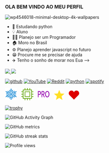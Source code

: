 ### OLA BEM VINDO AO MEU PERFIL

![wp4546018-minimal-desktop-4k-wallpapers](https://user-images.githubusercontent.com/87575291/128780061-4aa52f76-a16f-4281-9794-8ac1965aaf40.jpg)

- 🌱 Estudando python
- 💡 Aluno
- 👨‍💻 Planejo ser um Programador
- 🏠 Moro no Brasil
- ⚙️ Planejo aprender javascript no futuro
- 😁 Procure me se precisar de ajuda
- ✈️ Tenho o sonho de morar nos Eua
-->
 <div>
  <a href="https://github.com/LUCAS2077">
  <img height="180em" src="https://github-readme-stats.vercel.app/api?username=LUCAS&show_icons=true&theme=gotham&include_all_commits=true&count_private=true"/>
  <img height="180em" src="https://github-readme-stats.vercel.app/api/top-langs/?username=LUCAS&layout=compact&langs_count=16&theme=gotham"/>
</div>
 



[<img src='https://cdn.jsdelivr.net/npm/simple-icons@3.0.1/icons/github.svg' alt='github' height='40'>](https://github.com/LUCAS2077)  [<img src='https://cdn.jsdelivr.net/npm/simple-icons@3.0.1/icons/youtube.svg' alt='YouTube' height='40'>](https://www.youtube.com/channel/UCGBpBNRzgqJJYMiTTrvBxhg)  [<img src='https://cdn.jsdelivr.net/npm/simple-icons@3.0.1/icons/reddit.svg' alt='Reddit' height='40'>](https://www.reddit.com/user/Super_cool2)  [<img src='https://cdn.jsdelivr.net/npm/simple-icons@3.0.1/icons/python.svg' alt='python' height='40'>](https://youtu.be/dQw4w9WgXcQ)  [<img src='https://cdn.jsdelivr.net/npm/simple-icons@3.0.1/icons/spotify.svg' alt='spotify' height='40'>](https://open.spotify.com/user/31grzvjd26t76gpdc5ij2qi4sgsm?si=3fITqs1GRt6MdHnf4yAd2Q&utm_source=copy-link&dl_branch=1)  

<a href='https://archiveprogram.github.com/'><img src='https://raw.githubusercontent.com/acervenky/animated-github-badges/master/assets/acbadge.gif' width='40' height='40'></a> <a href='https://docs.github.com/en/developers'><img src='https://raw.githubusercontent.com/acervenky/animated-github-badges/master/assets/devbadge.gif' width='40' height='40'></a> <a href='https://github.com/pricing'><img src='https://raw.githubusercontent.com/acervenky/animated-github-badges/master/assets/pro.gif' width='40' height='40'></a> <a href='https://stars.github.com/'><img src='https://raw.githubusercontent.com/acervenky/animated-github-badges/master/assets/starbadge.gif' width='35' height='35'></a> <a href='https://docs.github.com/en/github/supporting-the-open-source-community-with-github-sponsors'><img src='https://raw.githubusercontent.com/acervenky/animated-github-badges/master/assets/sponsorbadge.gif' width='35' height='35'></a> 

[![trophy](https://github-profile-trophy.vercel.app/?username=LUCAS2077)](https://github.com/ryo-ma/github-profile-trophy)

![GitHub Activity Graph](https://activity-graph.herokuapp.com/graph?username=LUCAS2077)  

![GitHub metrics](https://metrics.lecoq.io/LUCAS2077)  

![GitHub streak stats](https://github-readme-streak-stats.herokuapp.com/?user=LUCAS2077)  

![Profile views](https://gpvc.arturio.dev/LUCAS2077)  
